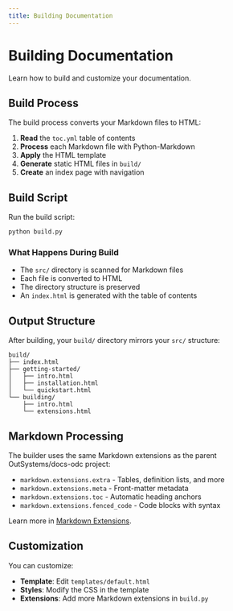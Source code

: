 ```yaml
---
title: Building Documentation
---
```


# Building Documentation

Learn how to build and customize your documentation.

## Build Process

The build process converts your Markdown files to HTML:

1. **Read** the `toc.yml` table of contents
2. **Process** each Markdown file with Python-Markdown
3. **Apply** the HTML template
4. **Generate** static HTML files in `build/`
5. **Create** an index page with navigation

## Build Script

Run the build script:

```bash
python build.py
```

### What Happens During Build

- The `src/` directory is scanned for Markdown files
- Each file is converted to HTML
- The directory structure is preserved
- An `index.html` is generated with the table of contents

## Output Structure

After building, your `build/` directory mirrors your `src/` structure:

```
build/
├── index.html
├── getting-started/
│   ├── intro.html
│   ├── installation.html
│   └── quickstart.html
└── building/
    ├── intro.html
    └── extensions.html
```

## Markdown Processing

The builder uses the same Markdown extensions as the parent OutSystems/docs-odc project:

- `markdown.extensions.extra` - Tables, definition lists, and more
- `markdown.extensions.meta` - Front-matter metadata
- `markdown.extensions.toc` - Automatic heading anchors
- `markdown.extensions.fenced_code` - Code blocks with syntax

Learn more in [Markdown Extensions](extensions.md).

## Customization

You can customize:

- **Template**: Edit `templates/default.html`
- **Styles**: Modify the CSS in the template
- **Extensions**: Add more Markdown extensions in `build.py`
